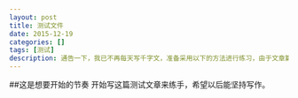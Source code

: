 ```yaml
---
layout: post
title: 测试文件
date: 2015-12-19
categories: []
tags: [测试]
description: 通告一下，我已不再每天写千字文，准备采用以下的方法进行练习，由于文章篇幅较长，链接较多，建议到简书或博客进行阅读。
---
```


##这是想要开始的节奏
开始写这篇测试文章来练手，希望以后能坚持写作。







